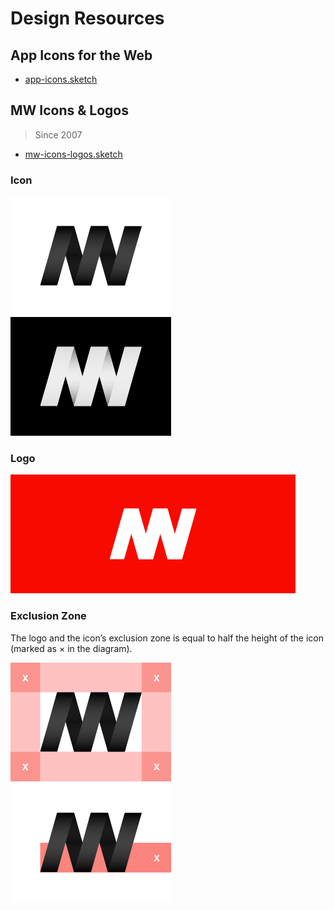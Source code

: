 # Design Resources

## App Icons for the Web
- [app-icons.sketch](app-icons.sketch)

## MW Icons & Logos
> Since 2007
- [mw-icons-logos.sketch](mw-icons-logos.sketch)

### Icon
![MW icon white](mw-icon-white.png)
![MW icon black](mw-icon-black.png)

### Logo
![MW icon black](mw-logo-red.png)

### Exclusion Zone
The logo and the icon’s exclusion zone is equal to half the height of the icon (marked as × in the diagram).

![MW exclusion zone](mw-icon-exclusion-zone.png)
![MW exclusion zone](mw-icon-exclusion-zone-prop.png)
